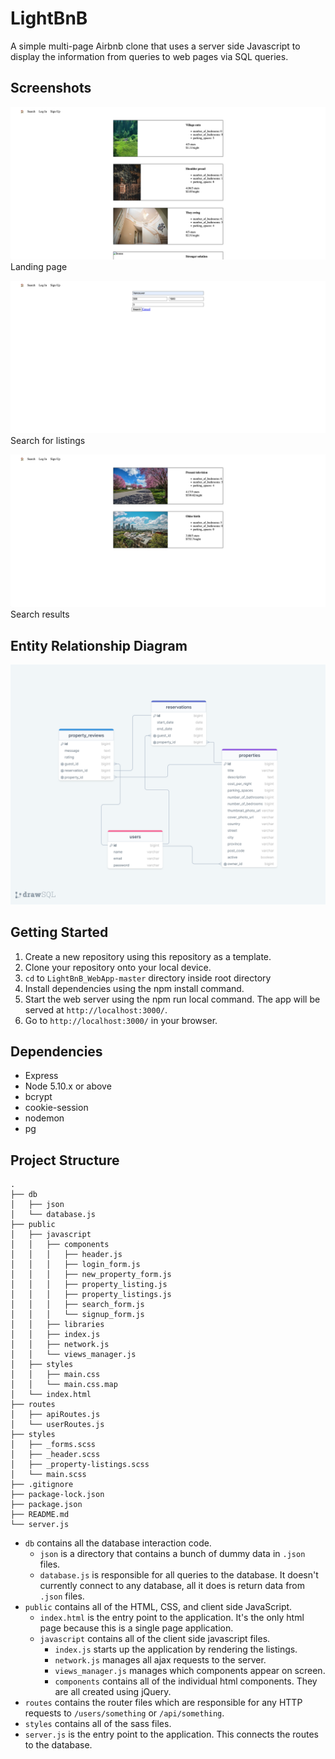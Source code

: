 # LightBnB

A simple multi-page Airbnb clone that uses a server side Javascript to display the information from queries to web pages via SQL queries.

## Screenshots

![Main page](https://github.com/kevinheaslip/LightBnB/blob/main/docs/index.png)
Landing page

![Search for listings](https://github.com/kevinheaslip/LightBnB/blob/main/docs/searchforlistings.png)
Search for listings

![Search results](https://github.com/kevinheaslip/LightBnB/blob/main/docs/searchresults.png)
Search results

## Entity Relationship Diagram

![LightBnB ERD](https://github.com/kevinheaslip/LightBnB/blob/main/docs/erd.png)

## Getting Started

1. Create a new repository using this repository as a template.
2. Clone your repository onto your local device.
3. `cd` to `LightBnB_WebApp-master` directory inside root directory
4. Install dependencies using the npm install command.
5. Start the web server using the npm run local command. The app will be served at `http://localhost:3000/`.
6. Go to `http://localhost:3000/` in your browser.

## Dependencies

- Express
- Node 5.10.x or above
- bcrypt
- cookie-session
- nodemon
- pg

## Project Structure

```
.
├── db
│   ├── json
│   └── database.js
├── public
│   ├── javascript
│   │   ├── components 
│   │   │   ├── header.js
│   │   │   ├── login_form.js
│   │   │   ├── new_property_form.js
│   │   │   ├── property_listing.js
│   │   │   ├── property_listings.js
│   │   │   ├── search_form.js
│   │   │   └── signup_form.js
│   │   ├── libraries
│   │   ├── index.js
│   │   ├── network.js
│   │   └── views_manager.js
│   ├── styles
│   │   ├── main.css
│   │   └── main.css.map
│   └── index.html
├── routes
│   ├── apiRoutes.js
│   └── userRoutes.js
├── styles  
│   ├── _forms.scss
│   ├── _header.scss
│   ├── _property-listings.scss
│   └── main.scss
├── .gitignore
├── package-lock.json
├── package.json
├── README.md
└── server.js
```

* `db` contains all the database interaction code.
  * `json` is a directory that contains a bunch of dummy data in `.json` files.
  * `database.js` is responsible for all queries to the database. It doesn't currently connect to any database, all it does is return data from `.json` files.
* `public` contains all of the HTML, CSS, and client side JavaScript. 
  * `index.html` is the entry point to the application. It's the only html page because this is a single page application.
  * `javascript` contains all of the client side javascript files.
    * `index.js` starts up the application by rendering the listings.
    * `network.js` manages all ajax requests to the server.
    * `views_manager.js` manages which components appear on screen.
    * `components` contains all of the individual html components. They are all created using jQuery.
* `routes` contains the router files which are responsible for any HTTP requests to `/users/something` or `/api/something`. 
* `styles` contains all of the sass files. 
* `server.js` is the entry point to the application. This connects the routes to the database.
